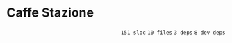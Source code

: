 # Caffe Stazione

<p align="right"><code>151 sloc</code>&nbsp;<code>10 files</code>&nbsp;<code>3 deps</code>&nbsp;<code>8 dev deps</code></p>



<br />

<!-- START doctoc -->
<!-- END doctoc -->

